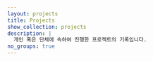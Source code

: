 ```yaml
---
layout: projects
title: Projects
show_collection: projects
description: |
  개인 혹은 단체에 속하여 진행한 프로젝트의 기록입니다.
no_groups: true
---
```


